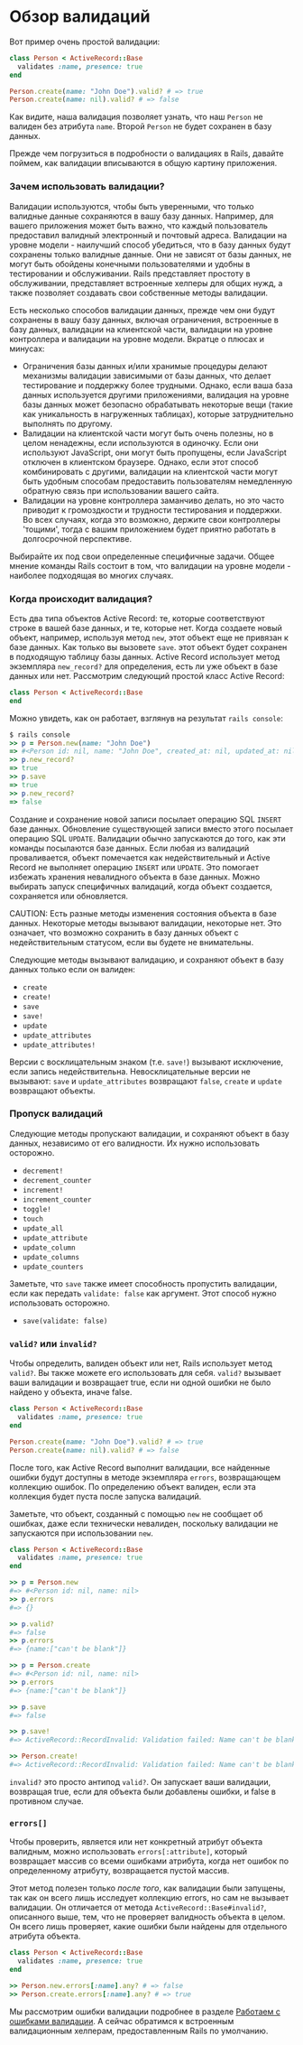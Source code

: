 # Обзор валидаций

Вот пример очень простой валидации:

```ruby
class Person < ActiveRecord::Base
  validates :name, presence: true
end

Person.create(name: "John Doe").valid? # => true
Person.create(name: nil).valid? # => false
```

Как видите, наша валидация позволяет узнать, что наш `Person` не валиден без атрибута `name`. Второй `Person` не будет сохранен в базу данных.

Прежде чем погрузиться в подробности о валидациях в Rails, давайте поймем, как валидации вписываются в общую картину приложения.

### Зачем использовать валидации?

Валидации используются, чтобы быть уверенными, что только валидные данные сохраняются в вашу базу данных. Например, для вашего приложения может быть важно, что каждый пользователь предоставил валидный электронный и почтовый адреса. Валидации на уровне модели - наилучший способ убедиться, что в базу данных будут сохранены только валидные данные. Они не зависят от базы данных, не могут быть обойдены конечными пользователями и удобны в тестировании и обслуживании. Rails представляет простоту в обслуживании, представляет встроенные хелперы для общих нужд, а также позволяет создавать свои собственные методы валидации.

Есть несколько способов валидации данных, прежде чем они будут сохранены в вашу базу данных, включая ограничения, встроенные в базу данных, валидации на клиентской части, валидации на уровне контроллера и валидации на уровне модели. Вкратце о плюсах и минусах:

* Ограничения базы данных и/или хранимые процедуры делают механизмы валидации зависимыми от базы данных, что делает тестирование и поддержку более трудными. Однако, если ваша база данных используется другими приложениями, валидация на уровне базы данных может безопасно обрабатывать некоторые вещи (такие как уникальность в нагруженных таблицах), которые затруднительно выполнять по другому.
* Валидации на клиентской части могут быть очень полезны, но в целом ненадежны, если используются в одиночку. Если они используют JavaScript, они могут быть пропущены, если JavaScript отключен в клиентском браузере. Однако, если этот способ комбинировать с другими, валидации на клиентской части могут быть удобным способам предоставить пользователям немедленную обратную связь при использовании вашего сайта.
* Валидации на уровне контроллера заманчиво делать, но это часто приводит к громоздкости и трудности тестирования и поддержки. Во всех случаях, когда это возможно, держите свои контроллеры 'тощими', тогда с вашим приложением будет приятно работать в долгосрочной перспективе.

Выбирайте их под свои определенные специфичные задачи. Общее мнение команды Rails состоит в том, что валидации на уровне модели - наиболее подходящая во многих случаях.

### Когда происходит валидация?

Есть два типа объектов Active Record: те, которые соответствуют строке в вашей базе данных, и те, которые нет. Когда создаете новый объект, например, используя метод `new`, этот объект еще не привязан к базе данных. Как только вы вызовете `save`. этот объект будет сохранен в подходящую таблицу базы данных. Active Record использует метод экземпляра `new_record?` для определения, есть ли уже объект в базе данных или нет. Рассмотрим следующий простой класс Active Record:

```ruby
class Person < ActiveRecord::Base
end
```

Можно увидеть, как он работает, взглянув на результат `rails console`:

```ruby
$ rails console
>> p = Person.new(name: "John Doe")
=> #<Person id: nil, name: "John Doe", created_at: nil, updated_at: nil>
>> p.new_record?
=> true
>> p.save
=> true
>> p.new_record?
=> false
```

Создание и сохранение новой записи посылает операцию SQL `INSERT` базе данных. Обновление существующей записи вместо этого посылает операцию SQL `UPDATE`. Валидации обычно запускаются до того, как эти команды посылаются базе данных. Если любая из валидаций проваливается, объект помечается как недействительный и Active Record не выполняет операцию `INSERT` или `UPDATE`. Это помогает избежать хранения невалидного объекта в базе данных. Можно выбирать запуск специфичных валидаций, когда объект создается, сохраняется или обновляется.

CAUTION: Есть разные методы изменения состояния объекта в базе данных. Некоторые методы вызывают валидации, некоторые нет. Это означает, что возможно сохранить в базу данных объект с недействительным статусом, если вы будете не внимательны.

Следующие методы вызывают валидацию, и сохраняют объект в базу данных только если он валиден:

* `create`
* `create!`
* `save`
* `save!`
* `update`
* `update_attributes`
* `update_attributes!`

Версии с восклицательным знаком (т.е. `save!`) вызывают исключение, если запись недействительна. Невосклицательные версии не вызывают: `save` и `update_attributes` возвращают `false`, `create` и `update` возвращают объекты.

### Пропуск валидаций

Следующие методы пропускают валидации, и сохраняют объект в базу данных, независимо от его валидности. Их нужно использовать осторожно.

* `decrement!`
* `decrement_counter`
* `increment!`
* `increment_counter`
* `toggle!`
* `touch`
* `update_all`
* `update_attribute`
* `update_column`
* `update_columns`
* `update_counters`

Заметьте, что `save` также имеет способность пропустить валидации, если как передать `validate: false` как аргумент. Этот способ нужно использовать осторожно.

* `save(validate: false)`

### `valid?` или `invalid?`

Чтобы определить, валиден объект или нет, Rails использует метод `valid?`. Вы также можете его использовать для себя. `valid?` вызывает ваши валидации и возвращает true, если ни одной ошибки не было найдено у объекта, иначе false.

```ruby
class Person < ActiveRecord::Base
  validates :name, presence: true
end

Person.create(name: "John Doe").valid? # => true
Person.create(name: nil).valid? # => false
```

После того, как Active Record выполнит валидации, все найденные ошибки будут доступны в методе экземпляра `errors`, возвращающем коллекцию ошибок. По определению объект валиден, если эта коллекция будет пуста после запуска валидаций.

Заметьте, что объект, созданный с помощью `new` не сообщает об ошибках, даже если технически невалиден, поскольку валидации не запускаются при использовании `new`.

```ruby
class Person < ActiveRecord::Base
  validates :name, presence: true
end

>> p = Person.new
#=> #<Person id: nil, name: nil>
>> p.errors
#=> {}

>> p.valid?
#=> false
>> p.errors
#=> {name:["can't be blank"]}

>> p = Person.create
#=> #<Person id: nil, name: nil>
>> p.errors
#=> {name:["can't be blank"]}

>> p.save
#=> false

>> p.save!
#=> ActiveRecord::RecordInvalid: Validation failed: Name can't be blank

>> Person.create!
#=> ActiveRecord::RecordInvalid: Validation failed: Name can't be blank
```

`invalid?` это просто антипод `valid?`. Он запускает ваши валидации, возвращая true, если для объекта были добавлены ошибки, и false в противном случае.

### `errors[]`

Чтобы проверить, является или нет конкретный атрибут объекта валидным, можно использовать `errors[:attribute]`, который возвращает массив со всеми ошибками атрибута, когда нет ошибок по определенному атрибуту, возвращается пустой массив.

Этот метод полезен только _после того_, как валидации были запущены, так как он всего лишь исследует коллекцию errors, но сам не вызывает валидации. Он отличается от метода `ActiveRecord::Base#invalid?`, описанного выше, тем, что не проверяет валидность объекта в целом. Он всего лишь проверяет, какие ошибки были найдены для отдельного атрибута объекта.

```ruby
class Person < ActiveRecord::Base
  validates :name, presence: true
end

>> Person.new.errors[:name].any? # => false
>> Person.create.errors[:name].any? # => true
```

Мы рассмотрим ошибки валидации подробнее в разделе [Работаем с ошибками валидации](/active-record-validations-and-callbacks/working-with-validation-errors). А сейчас обратимся к встроенным валидационным хелперам, предоставленным Rails по умолчанию.
